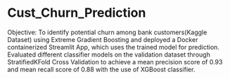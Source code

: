 # Cust_Churn_Prediction
Objective: To identify potential churn among bank customers(Kaggle Dataset) using Extreme Gradient Boosting
and deployed a Docker containerized Streamlit App, which uses the trained model for prediction.
Evaluated different classifier models on the validation dataset through StratifiedKFold Cross Validation to achieve a
mean precision score of 0.93 and mean recall score of 0.88 with the use of XGBoost classifier.
